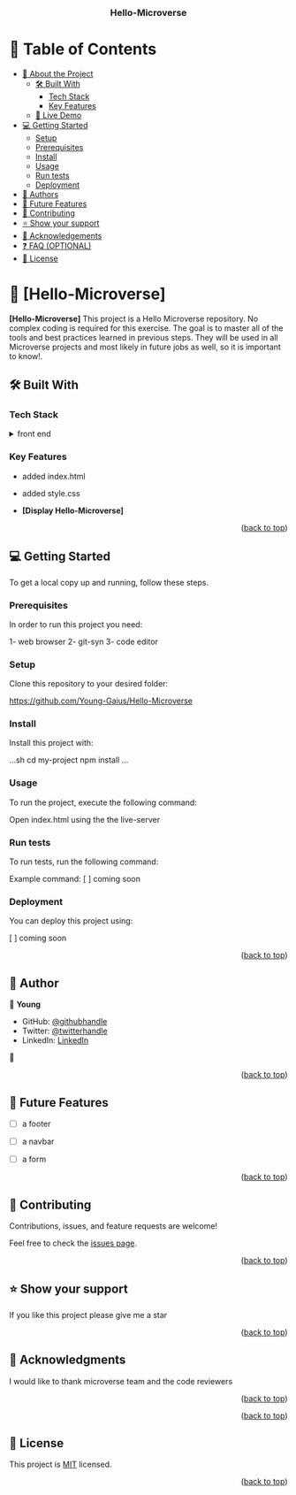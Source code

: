 <a name="readme-top"></a>

<div align="center">
  <br/>

  <h3><b>Hello-Microverse</b></h3>

</div>

# 📗 Table of Contents

- [📖 About the Project](#about-project)
  - [🛠 Built With](#built-with)
    - [Tech Stack](#tech-stack)
    - [Key Features](#key-features)
  - [🚀 Live Demo](#live-demo)
- [💻 Getting Started](#getting-started)
  - [Setup](#setup)
  - [Prerequisites](#prerequisites)
  - [Install](#install)
  - [Usage](#usage)
  - [Run tests](#run-tests)
  - [Deployment](#deployment)
- [👥 Authors](#authors)
- [🔭 Future Features](#future-features)
- [🤝 Contributing](#contributing)
- [⭐️ Show your support](#support)
- [🙏 Acknowledgements](#acknowledgements)
- [❓ FAQ (OPTIONAL)](#faq)
- [📝 License](#license)

# 📖 [Hello-Microverse] <a name="about-project"></a>

**[Hello-Microverse]** This project is a Hello Microverse repository. No complex coding is required for this exercise. The goal is to master all of the tools and best practices learned in previous steps. They will be used in all Microverse projects and most likely in future jobs as well, so it is important to know!.

## 🛠 Built With <a name="built-with"></a>

### Tech Stack <a name="tech-stack"></a>

<details>
  <summary>front end</summary>
  <ul>
    <li>HTML</li>
    <li>CSS</li>
  </ul>
</details>


### Key Features <a name="key-features"></a>
- added index.html 
- added style.css

- **[Display Hello-Microverse]**


<p align="right">(<a href="#readme-top">back to top</a>)</p>



## 💻 Getting Started <a name="getting-started"></a>

To get a local copy up and running, follow these steps.

### Prerequisites

In order to run this project you need:

1- web browser
2- git-syn
3- code editor

### Setup

Clone this repository to your desired folder:

https://github.com/Young-Gaius/Hello-Microverse

### Install

Install this project with:

...sh
  cd my-project
  npm install
  ...

### Usage

To run the project, execute the following command:

Open index.html using the the live-server

### Run tests

To run tests, run the following command:


Example command:
[ ] coming soon

### Deployment

You can deploy this project using:

[ ] coming soon

<p align="right">(<a href="#readme-top">back to top</a>)</p>

## 👥 Author <a name="authors"></a>

👤 **Young**

- GitHub: [@githubhandle](https://github.com/Young-Gaius)
- Twitter: [@twitterhandle](https://twitter.com/EhuYoung)
- LinkedIn: [LinkedIn](https://www.linkedin.com/in/young-gaius-205624268/)

👤

<p align="right">(<a href="#readme-top">back to top</a>)</p>

## 🔭 Future Features <a name="future-features"></a>
- [ ] a footer
- [ ] a navbar
- [ ] a  form



<p align="right">(<a href="#readme-top">back to top</a>)</p>

## 🤝 Contributing <a name="contributing"></a>

Contributions, issues, and feature requests are welcome!

Feel free to check the [issues page](../../issues/).

<p align="right">(<a href="#readme-top">back to top</a>)</p>

## ⭐️ Show your support <a name="support"></a>

If you like this project please give me a star

<p align="right">(<a href="#readme-top">back to top</a>)</p>

## 🙏 Acknowledgments <a name="acknowledgements"></a>

I would like to thank microverse team and the code reviewers

<p align="right">(<a href="#readme-top">back to top</a>)</p>

<p align="right">(<a href="#readme-top">back to top</a>)</p>

## 📝 License <a name="license"></a>

This project is [MIT](./LICENSE) licensed.

<p align="right">(<a href="#readme-top">back to top</a>)</p>
